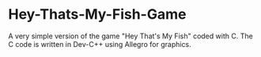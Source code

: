 # Hey-Thats-My-Fish-Game
A very simple version of the game "Hey That's My Fish" coded with C.
The C code is written in Dev-C++ using Allegro for graphics.
